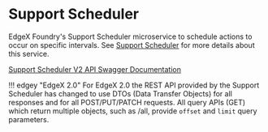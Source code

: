# Support Scheduler

EdgeX Foundry's Support Scheduler microservice to schedule actions to occur on specific intervals. See
[Support Scheduler](../../microservices/support/scheduler/Ch-Scheduler.md) for more details about this service.

[Support Scheduler V2 API Swagger Documentation](https://app.swaggerhub.com/apis-docs/EdgeXFoundry1/support-scheduler)

!!! edgey "EdgeX 2.0"
    For EdgeX 2.0 the REST API provided by the Support Scheduler has changed to use DTOs (Data Transfer Objects) for all responses and for all POST/PUT/PATCH requests. All query APIs (GET) which return multiple objects, such as /all, provide `offset` and `limit` query parameters.

